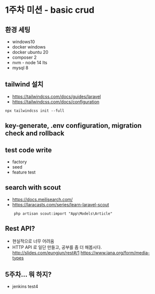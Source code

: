 # 1주차 미션 - basic crud

## 환경 세팅

-   windows10
-   docker windows
-   docker ubuntu 20
-   composer 2
-   nvm - node 14 lts
-   mysql 8

## tailwind 설치

-   https://tailwindcss.com/docs/guides/laravel
-   https://tailwindcss.com/docs/configuration

```
npx tailwindcss init --full
```

## key-generate, .env configuration, migration check and rollback

## test code write

-   factory
-   seed
-   feature test

## search with scout

-   https://docs.meilisearch.com/
-   https://laracasts.com/series/learn-laravel-scout

```
    php artisan scout:import "App\Models\Article"
```

## Rest API?

-   현실적으로 너무 어려움
-   HTTP API 로 일단 만들고, 공부를 좀 더 해봅시다.
    http://slides.com/eungjun/rest#/1
    https://www.iana.org/form/media-types

## 5주차... 뭐 하지?
- jenkins test4
